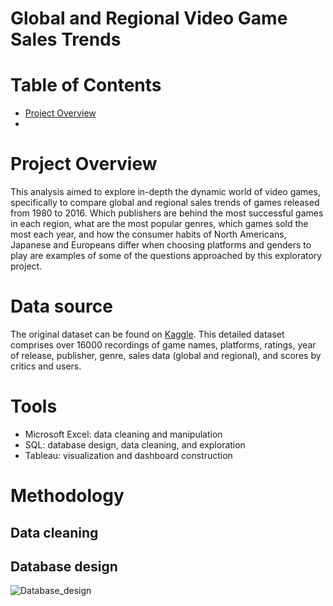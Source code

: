 # Global and Regional Video Game Sales Trends

# Table of Contents
- [Project Overview](#Project-Overview)
- 


# Project Overview
This analysis aimed to explore in-depth the dynamic world of video games, specifically to compare global and regional sales trends of games released from 1980 to 2016. Which publishers are behind the most successful games in each region, what are the most popular genres, which games sold the most each year, and how the consumer habits of North Americans, Japanese and Europeans differ when choosing platforms and genders to play are examples of some of the questions approached by this exploratory project. 


# Data source
The original dataset can be found on [Kaggle](https://www.kaggle.com/datasets/thedevastator/video-game-sales-and-ratings). This detailed dataset comprises over 16000 recordings of game names, platforms, ratings, year of release, publisher, genre, sales data (global and regional), and scores by critics and users.  


# Tools
- Microsoft Excel: data cleaning and manipulation
- SQL: database design, data cleaning, and exploration
- Tableau: visualization and dashboard construction

# Methodology



## Data cleaning


## Database design
![Database_design](https://github.com/GraziCredidio/Video_game_sales/assets/104797916/c1b714ab-20af-4d90-9a24-ed35026d617a)
